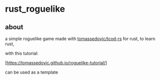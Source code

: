 # rust_roguelike

## about

a simple roguelike game
made with [tomassedovic/tcod-rs](https://github.com/tomassedovic/tcod-rs) for rust, to learn rust,

with this tutorial:

[https://tomassedovic.github.io/roguelike-tutorial/]

can be used as a template
